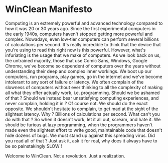 ﻿# WinClean Manifesto

Computing is an extremely powerful and advanced technology compared to how it was 20 or 30 years ago. Since the first experimental computers in the early 1940s, computers haven't stopped getting more powerful and complex. Nowadays, even low-tier computers can perform several billions of calculations per second. It's really incredible to think that the device that you're using to read this right now is this powerful.
However,  what's infuriating is the usage that we make of computers. As we look back on us, the untrained majority, those that use Comic Sans, Windows, Google Chrome, we've become so dependent of computers over the years without understanding their deep and complex inner workings. We boot up our computers, run programs, play games, go in the internet and we've become intolerant to any sort of failure or latency. We often complain of the slowness of computers without ever thinking to all the complexity of making all what they offer actually work, i.e. programming. 
Should we be ashamed of that ? Should we instead bear unsatisfying computing experiences, and never complain, holding it in ?
Of course not. We should do the exact opposite. We shouldn't hesitate to complain, to get mad at the sight of the slightest latency. Why ? Billions of calculations per second. What can't you do with that ?
So when it doesn't work, let it all out, scream, and hate it. We should be furious at lazy programming, when the programmers haven't made even the slightest effort to write good, maintainable code that doesn't hide dozens of bugs. We must stand up against this spreading virus. 
Did you read all of that ? Just ask it, ask it for real, why does it always have to be so painstakingly SLOW !

Welcome to WinClean. Not a revolution. Just a realization.





